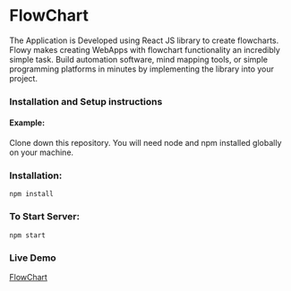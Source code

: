 # FlowChart

The Application is Developed using React JS library to create flowcharts.
Flowy makes creating WebApps with flowchart functionality an incredibly simple task. Build automation software, mind mapping tools, or simple programming platforms in minutes by implementing the library into your project.

### Installation and Setup instructions
#### Example:
Clone down this repository. You will need node and npm installed globally on your machine.

### Installation:

```npm install```

### To Start Server:

```npm start```

### Live Demo
[FlowChart](https://flow-chart-ty.netlify.app)
